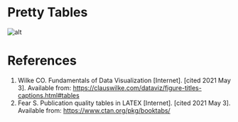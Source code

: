# Pretty Tables

![alt]()

# References
1. Wilke CO. Fundamentals of Data Visualization [Internet]. [cited 2021 May 3]. Available from: https://clauswilke.com/dataviz/figure-titles-captions.html#tables
2. Fear S. Publication quality tables in LATEX [Internet]. [cited 2021 May 3]. Available from: https://www.ctan.org/pkg/booktabs/